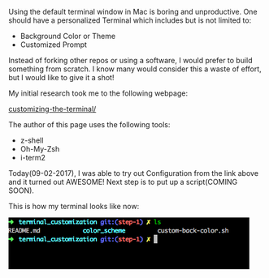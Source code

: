 Using the default terminal window in Mac is boring and unproductive. One should have a personalized Terminal which includes but is not limited to:
- Background Color or Theme
- Customized Prompt

Instead of forking other repos or using a software, I would prefer to build something from scratch. I know many would consider this a waste of effort, but I would like to give it a shot!

My initial research took me to the following webpage:

[customizing-the-terminal/](https://www.davidculley.com/customizing-the-terminal/)

The author of this page uses the following tools:
- z-shell
- Oh-My-Zsh
- i-term2

Today(09-02-2017), I was able to try out Configuration from the link above and it turned out AWESOME! Next step is to put up a script(COMING SOON).

This is how my terminal looks like now:

![](https://github.com/salwandhruvdev/terminal_customization/blob/master/color_scheme/test_image.png )

